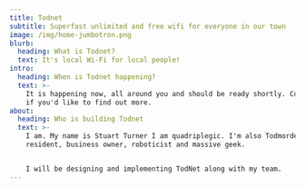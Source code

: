 ```yaml
---
title: Todnet
subtitle: Superfast unlimited and free wifi for everyone in our town
image: /img/home-jumbotron.png
blurb:
  heading: What is Todnet?
  text: It's local Wi-Fi for local people!
intro:
  heading: When is Todnet happening?
  text: >-
    It is happening now, all around you and should be ready shortly. Contact us
    if you'd like to find out more.
about:
  heading: Who is building Todnet
  text: >-
    I am. My name is Stuart Turner I am quadriplegic. I'm also Todmorden
    resident, business owner, roboticist and massive geek.


    I will be designing and implementing TodNet along with my team.
---
```


